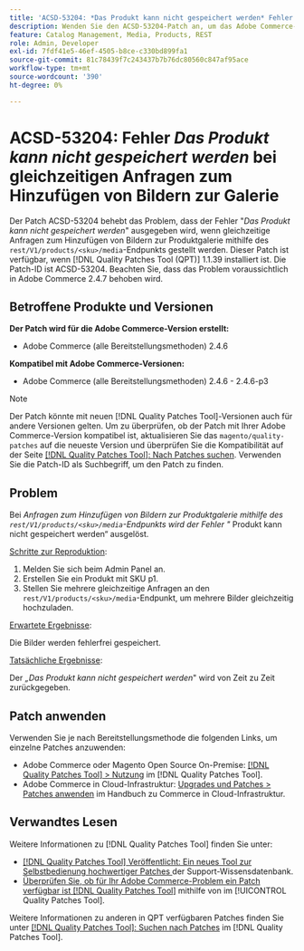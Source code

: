 ```yaml
---
title: 'ACSD-53204: *Das Produkt kann nicht gespeichert werden* Fehler bei gleichzeitigen Anfragen, Bilder zur Galerie hinzuzufügen'
description: Wenden Sie den ACSD-53204-Patch an, um das Adobe Commerce-Problem zu beheben, bei dem der Fehler „Das Produkt kann nicht gespeichert werden“ ausgegeben wird, wenn gleichzeitige Anfragen zum Hinzufügen von Bildern zur Produktgalerie mithilfe des REST/V1/products/&lt;sku&gt;/media-Endpunkts gestellt werden.
feature: Catalog Management, Media, Products, REST
role: Admin, Developer
exl-id: 7fdf41e5-46ef-4505-b8ce-c330bd899fa1
source-git-commit: 81c78439f7c243437b7b76dc80560c847af95ace
workflow-type: tm+mt
source-wordcount: '390'
ht-degree: 0%

---
```


# ACSD-53204: Fehler *Das Produkt kann nicht gespeichert werden* bei gleichzeitigen Anfragen zum Hinzufügen von Bildern zur Galerie

Der Patch ACSD-53204 behebt das Problem, dass der Fehler &quot;*Das Produkt kann nicht gespeichert werden*&quot; ausgegeben wird, wenn gleichzeitige Anfragen zum Hinzufügen von Bildern zur Produktgalerie mithilfe des `rest/V1/products/<sku>/media`-Endpunkts gestellt werden. Dieser Patch ist verfügbar, wenn [!DNL Quality Patches Tool (QPT)] 1.1.39 installiert ist. Die Patch-ID ist ACSD-53204. Beachten Sie, dass das Problem voraussichtlich in Adobe Commerce 2.4.7 behoben wird.

## Betroffene Produkte und Versionen

**Der Patch wird für die Adobe Commerce-Version erstellt:**

* Adobe Commerce (alle Bereitstellungsmethoden) 2.4.6

**Kompatibel mit Adobe Commerce-Versionen:**

* Adobe Commerce (alle Bereitstellungsmethoden) 2.4.6 - 2.4.6-p3

>[!NOTE]
>
>Der Patch könnte mit neuen [!DNL Quality Patches Tool]-Versionen auch für andere Versionen gelten. Um zu überprüfen, ob der Patch mit Ihrer Adobe Commerce-Version kompatibel ist, aktualisieren Sie das `magento/quality-patches` auf die neueste Version und überprüfen Sie die Kompatibilität auf der Seite [[!DNL Quality Patches Tool]: Nach Patches suchen](https://experienceleague.adobe.com/tools/commerce-quality-patches/index.html). Verwenden Sie die Patch-ID als Suchbegriff, um den Patch zu finden.

## Problem

Bei *Anfragen zum Hinzufügen von Bildern zur Produktgalerie mithilfe des `rest/V1/products/<sku>/media`-Endpunkts wird der Fehler &quot;* Produkt kann nicht gespeichert werden“ ausgelöst.

<u>Schritte zur Reproduktion</u>:

1. Melden Sie sich beim Admin Panel an.
1. Erstellen Sie ein Produkt mit SKU p1.
1. Stellen Sie mehrere gleichzeitige Anfragen an den `rest/V1/products/<sku>/media`-Endpunkt, um mehrere Bilder gleichzeitig hochzuladen.

<u>Erwartete Ergebnisse</u>:

Die Bilder werden fehlerfrei gespeichert.

<u>Tatsächliche Ergebnisse</u>:

Der *„Das Produkt kann nicht gespeichert werden*&quot; wird von Zeit zu Zeit zurückgegeben.

## Patch anwenden

Verwenden Sie je nach Bereitstellungsmethode die folgenden Links, um einzelne Patches anzuwenden:

* Adobe Commerce oder Magento Open Source On-Premise: [[!DNL Quality Patches Tool] > Nutzung](/help/tools/quality-patches-tool/usage.md) im [!DNL Quality Patches Tool].
* Adobe Commerce in Cloud-Infrastruktur: [Upgrades und Patches > Patches anwenden](https://experienceleague.adobe.com/docs/commerce-cloud-service/user-guide/develop/upgrade/apply-patches.html) im Handbuch zu Commerce in Cloud-Infrastruktur.

## Verwandtes Lesen

Weitere Informationen zu [!DNL Quality Patches Tool] finden Sie unter:

* [[!DNL Quality Patches Tool] Veröffentlicht: Ein neues Tool zur Selbstbedienung hochwertiger Patches ](https://experienceleague.adobe.com/en/docs/commerce-knowledge-base/kb/announcements/commerce-announcements/magento-quality-patches-released-new-tool-to-self-serve-quality-patches) der Support-Wissensdatenbank.
* [Überprüfen Sie, ob für Ihr Adobe Commerce-Problem ein Patch verfügbar ist [!DNL Quality Patches Tool]](/help/tools/quality-patches-tool/patches-available-in-qpt/check-patch-for-magento-issue-with-magento-quality-patches.md) mithilfe von im [!UICONTROL Quality Patches Tool].


Weitere Informationen zu anderen in QPT verfügbaren Patches finden Sie unter [[!DNL Quality Patches Tool]: Suchen nach Patches](https://experienceleague.adobe.com/tools/commerce-quality-patches/index.html) im [!DNL Quality Patches Tool].
